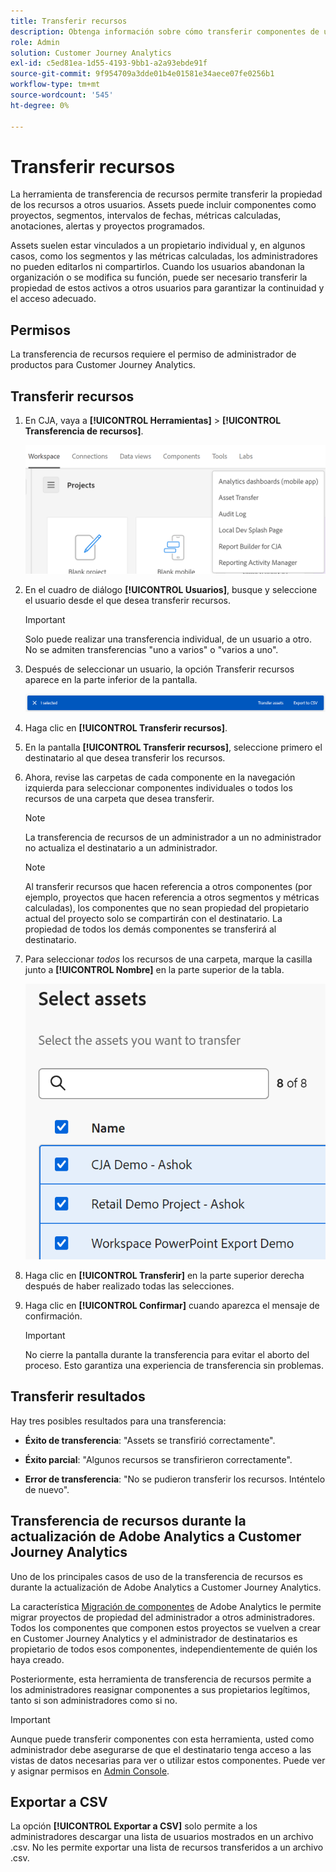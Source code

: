 ```yaml
---
title: Transferir recursos
description: Obtenga información sobre cómo transferir componentes de un usuario a otro
role: Admin
solution: Customer Journey Analytics
exl-id: c5ed81ea-1d55-4193-9bb1-a2a93ebde91f
source-git-commit: 9f954709a3dde01b4e01581e34aece07fe0256b1
workflow-type: tm+mt
source-wordcount: '545'
ht-degree: 0%

---
```


# Transferir recursos

La herramienta de transferencia de recursos permite transferir la propiedad de los recursos a otros usuarios. Assets puede incluir componentes como proyectos, segmentos, intervalos de fechas, métricas calculadas, anotaciones, alertas y proyectos programados.

Assets suelen estar vinculados a un propietario individual y, en algunos casos, como los segmentos y las métricas calculadas, los administradores no pueden editarlos ni compartirlos. Cuando los usuarios abandonan la organización o se modifica su función, puede ser necesario transferir la propiedad de estos activos a otros usuarios para garantizar la continuidad y el acceso adecuado.

## Permisos

La transferencia de recursos requiere el permiso de administrador de productos para Customer Journey Analytics.

## Transferir recursos

1. En CJA, vaya a **[!UICONTROL Herramientas]** > **[!UICONTROL Transferencia de recursos]**.

   ![Elemento de menú de transferencia de recursos](/help/tools/asset-transfer/assets/asset-transfer.png)

1. En el cuadro de diálogo **[!UICONTROL Usuarios]**, busque y seleccione el usuario desde el que desea transferir recursos.

   >[!IMPORTANT]
   >
   >Solo puede realizar una transferencia individual, de un usuario a otro. No se admiten transferencias &quot;uno a varios&quot; o &quot;varios a uno&quot;.


1. Después de seleccionar un usuario, la opción Transferir recursos aparece en la parte inferior de la pantalla.

   ![opción de menú](/help/tools/asset-transfer/assets/after-selection.png)

1. Haga clic en **[!UICONTROL Transferir recursos]**.

1. En la pantalla **[!UICONTROL Transferir recursos]**, seleccione primero el destinatario al que desea transferir los recursos.

1. Ahora, revise las carpetas de cada componente en la navegación izquierda para seleccionar componentes individuales o todos los recursos de una carpeta que desea transferir.

   >[!NOTE]
   >
   >La transferencia de recursos de un administrador a un no administrador no actualiza el destinatario a un administrador.


   >[!NOTE]
   >
   >    Al transferir recursos que hacen referencia a otros componentes (por ejemplo, proyectos que hacen referencia a otros segmentos y métricas calculadas), los componentes que no sean propiedad del propietario actual del proyecto solo se compartirán con el destinatario. La propiedad de todos los demás componentes se transferirá al destinatario.

1. Para seleccionar _todos_ los recursos de una carpeta, marque la casilla junto a **[!UICONTROL Nombre]** en la parte superior de la tabla.

   ![seleccionar recursos para transferir](/help/tools/asset-transfer/assets/select-assets.png)

1. Haga clic en **[!UICONTROL Transferir]** en la parte superior derecha después de haber realizado todas las selecciones.

1. Haga clic en **[!UICONTROL Confirmar]** cuando aparezca el mensaje de confirmación.

   >[!IMPORTANT]
   >
   >No cierre la pantalla durante la transferencia para evitar el aborto del proceso. Esto garantiza una experiencia de transferencia sin problemas.

## Transferir resultados

Hay tres posibles resultados para una transferencia:

- **Éxito de transferencia**: &quot;Assets se transfirió correctamente&quot;.

- **Éxito parcial**: &quot;Algunos recursos se transfirieron correctamente&quot;.

- **Error de transferencia**: &quot;No se pudieron transferir los recursos. Inténtelo de nuevo&quot;.

## Transferencia de recursos durante la actualización de Adobe Analytics a Customer Journey Analytics

Uno de los principales casos de uso de la transferencia de recursos es durante la actualización de Adobe Analytics a Customer Journey Analytics.

La característica [Migración de componentes](https://experienceleague.adobe.com/en/docs/analytics/admin/admin-tools/component-migration/component-migration) de Adobe Analytics le permite migrar proyectos de propiedad del administrador a otros administradores. Todos los componentes que componen estos proyectos se vuelven a crear en Customer Journey Analytics y el administrador de destinatarios es propietario de todos esos componentes, independientemente de quién los haya creado.

Posteriormente, esta herramienta de transferencia de recursos permite a los administradores reasignar componentes a sus propietarios legítimos, tanto si son administradores como si no.

>[!IMPORTANT]
>
>Aunque puede transferir componentes con esta herramienta, usted como administrador debe asegurarse de que el destinatario tenga acceso a las vistas de datos necesarias para ver o utilizar estos componentes. Puede ver y asignar permisos en [Admin Console](https://helpx.adobe.com/es/enterprise/using/admin-console.html).

## Exportar a CSV

La opción **[!UICONTROL Exportar a CSV]** solo permite a los administradores descargar una lista de usuarios mostrados en un archivo .csv. No les permite exportar una lista de recursos transferidos a un archivo .csv.

<!---## Unknown users

All previously deleted users appear under one unknown user entry, along with all their orphan components. These components can be transferred to a new recipient. This feature will be available in January.-->
